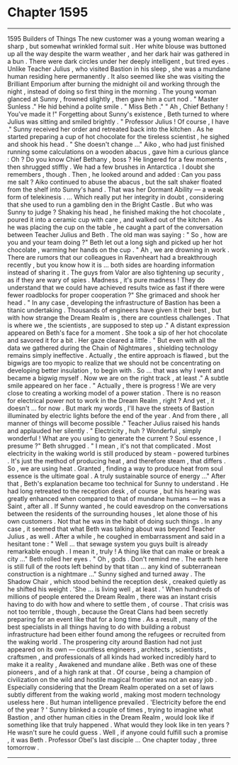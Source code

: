 
# Chapter 1595


---

1595 Builders of Things
The new customer was a young woman wearing a sharp , but somewhat wrinkled formal suit . Her white blouse was buttoned up all the way despite the warm weather , and her dark hair was gathered in a bun . There were dark circles under her deeply intelligent , but tired eyes .
Unlike Teacher Julius , who visited Bastion in his sleep , she was a mundane human residing here permanently . It also seemed like she was visiting the Brilliant Emporium after burning the midnight oil and working through the night , instead of doing so first thing in the morning .
The young woman glanced at Sunny , frowned slightly , then gave him a curt nod .
" Master Sunless ."
He hid behind a polite smile .
" Miss Beth ."
" Ah , Chief Bethany ! You've made it !"
Forgetting about Sunny's existence , Beth turned to where Julius was sitting and smiled brightly .
" Professor Julius ! Of course , I have ."
Sunny received her order and retreated back into the kitchen . As he started preparing a cup of hot chocolate for the tireless scientist , he sighed and shook his head .
" She doesn't change …"
Aiko , who had just finished running some calculations on a wooden abacus , gave him a curious glance :
Oh ? Do you know Chief Bethany , boss ?
He lingered for a few moments , then shrugged stiffly .
We had a few brushes in Antarctica . I doubt she remembers , though .
Then , he looked around and added :
Can you pass me salt ?
Aiko continued to abuse the abacus , but the salt shaker floated from the shelf into Sunny's hand . That was her Dormant Ability — a weak form of telekinesis .
… Which really put her integrity in doubt , considering that she used to run a gambling den in the Bright Castle .
But who was Sunny to judge ?
Shaking his head , he finished making the hot chocolate , poured it into a ceramic cup with care , and walked out of the kitchen .
As he was placing the cup on the table , he caught a part of the conversation between Teacher Julius and Beth . The old man was saying :
" So , how are you and your team doing ?"
Beth let out a long sigh and picked up her hot chocolate , warming her hands on the cup .
" Ah , we are drowning in work . There are rumors that our colleagues in Ravenheart had a breakthrough recently , but you know how it is … both sides are hoarding information instead of sharing it . The guys from Valor are also tightening up security , as if they are wary of spies . Madness , it's pure madness ! They do understand that we could have achieved results twice as fast if there were fewer roadblocks for proper cooperation ?"
She grimaced and shook her head .
" In any case , developing the infrastructure of Bastion has been a titanic undertaking . Thousands of engineers have given it their best , but with how strange the Dream Realm is , there are countless challenges . That is where we , the scientists , are supposed to step up ."
A distant expression appeared on Beth's face for a moment . She took a sip of her hot chocolate and savored it for a bit .
Her gaze cleared a little .
" But even with all the data we gathered during the Chain of Nightmares , shielding technology remains simply ineffective . Actually , the entire approach is flawed , but the bigwigs are too myopic to realize that we should not be concentrating on developing better insulation , to begin with . So … that was why I went and became a bigwig myself . Now we are on the right track , at least ."
A subtle smile appeared on her face .
" Actually , there is progress ! We are very close to creating a working model of a power station . There is no reason for electrical power not to work in the Dream Realm , right ? And yet , it doesn't … for now . But mark my words , I'll have the streets of Bastion illuminated by electric lights before the end of the year . And from there , all manner of things will become possible ."
Teacher Julius raised his hands and applauded her silently .
" Electricity , huh ? Wonderful , simply wonderful ! What are you using to generate the current ? Soul essence , I presume ?"
Beth shrugged .
" I mean , it's not that complicated . Most electricity in the waking world is still produced by steam - powered turbines . It's just the method of producing heat , and therefore steam , that differs . So , we are using heat . Granted , finding a way to produce heat from soul essence is the ultimate goal . A truly sustainable source of energy …"
After that , Beth's explanation became too technical for Sunny to understand . He had long retreated to the reception desk , of course , but his hearing was greatly enhanced when compared to that of mundane humans — he was a Saint , after all . If Sunny wanted , he could eavesdrop on the conversations between the residents of the surrounding houses , let alone those of his own customers .
Not that he was in the habit of doing such things .
In any case , it seemed that what Beth was talking about was beyond Teacher Julius , as well . After a while , he coughed in embarrassment and said in a hesitant tone :
" Well … that sewage system you guys built is already remarkable enough . I mean it , truly ! A thing like that can make or break a city …"
Beth rolled her eyes .
" Oh , gods . Don't remind me . The earth here is still full of the roots left behind by that titan … any kind of subterranean construction is a nightmare …"
Sunny sighed and turned away . The Shadow Chair , which stood behind the reception desk , creaked quietly as he shifted his weight .
'She … is living well , at least . '
When hundreds of millions of people entered the Dream Realm , there was an instant crisis having to do with how and where to settle them , of course . That crisis was not too terrible , though , because the Great Clans had been secretly preparing for an event like that for a long time .
As a result , many of the best specialists in all things having to do with building a robust infrastructure had been either found among the refugees or recruited from the waking world . The prospering city around Bastion had not just appeared on its own — countless engineers , architects , scientists , craftsmen , and professionals of all kinds had worked incredibly hard to make it a reality , Awakened and mundane alike .
Beth was one of these pioneers , and of a high rank at that .
Of course , being a champion of civilization on the wild and hostile magical frontier was not an easy job . Especially considering that the Dream Realm operated on a set of laws subtly different from the waking world , making most modern technology useless here .
But human intelligence prevailed .
'Electricity before the end of the year ? '
Sunny blinked a couple of times , trying to imagine what Bastion , and other human cities in the Dream Realm , would look like if something like that truly happened .
What would they look like in ten years ?
He wasn't sure he could guess .
Well , if anyone could fulfill such a promise , it was Beth . Professor Obel's last disciple …
One chapter today , three tomorrow .

---


